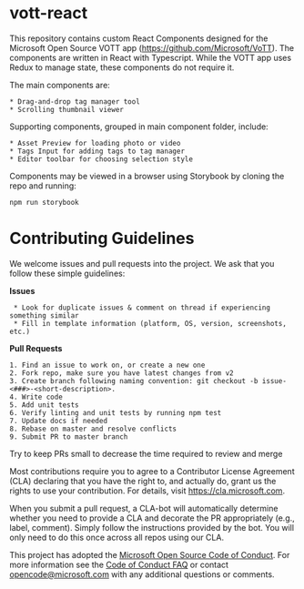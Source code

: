 # vott-react

This repository contains custom React Components designed for the Microsoft Open Source VOTT app (https://github.com/Microsoft/VoTT). The components are written in React with Typescript. While the VOTT app uses Redux to manage state, these components do not require it.

The main components are:

    * Drag-and-drop tag manager tool
    * Scrolling thumbnail viewer

Supporting components, grouped in main component folder, include:

    * Asset Preview for loading photo or video
    * Tags Input for adding tags to tag manager
    * Editor toolbar for choosing selection style

Components may be viewed in a browser using Storybook by cloning the repo and running:

`npm run storybook`

# Contributing Guidelines

We welcome issues and pull requests into the project. We ask that you follow these simple guidelines:

**Issues**

     * Look for duplicate issues & comment on thread if experiencing something similar
     * Fill in template information (platform, OS, version, screenshots, etc.)
		
**Pull Requests**

    1. Find an issue to work on, or create a new one
    2. Fork repo, make sure you have latest changes from v2
    3. Create branch following naming convention: git checkout -b issue-<###>-<short-description>.
    4. Write code
    5. Add unit tests
    6. Verify linting and unit tests by running npm test
    7. Update docs if needed
    8. Rebase on master and resolve conflicts
    9. Submit PR to master branch

Try to keep PRs small to decrease the time required to review and merge

Most contributions require you to agree to a Contributor License Agreement (CLA) declaring that you have the right to, and actually do, grant us the rights to use your contribution. For details, visit https://cla.microsoft.com.

When you submit a pull request, a CLA-bot will automatically determine whether you need to provide
a CLA and decorate the PR appropriately (e.g., label, comment). Simply follow the instructions
provided by the bot. You will only need to do this once across all repos using our CLA.

This project has adopted the [Microsoft Open Source Code of Conduct](https://opensource.microsoft.com/codeofconduct/). For more information see the [Code of Conduct FAQ](https://opensource.microsoft.com/codeofconduct/faq/) or contact [opencode@microsoft.com](mailto:opencode@microsoft.com) with any additional questions or comments.
